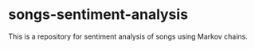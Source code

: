 # songs-sentiment-analysis
This is a repository for sentiment analysis of songs using Markov chains.
